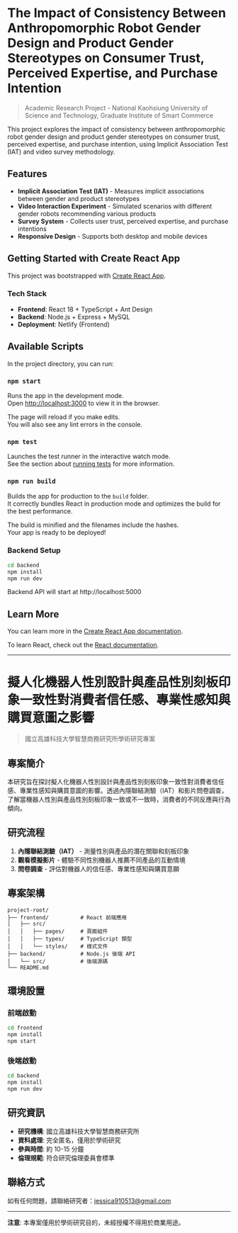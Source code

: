 # The Impact of Consistency Between Anthropomorphic Robot Gender Design and Product Gender Stereotypes on Consumer Trust, Perceived Expertise, and Purchase Intention

> Academic Research Project - National Kaohsiung University of Science and Technology, Graduate Institute of Smart Commerce

This project explores the impact of consistency between anthropomorphic robot gender design and product gender stereotypes on consumer trust, perceived expertise, and purchase intention, using Implicit Association Test (IAT) and video survey methodology.

## Features

- **Implicit Association Test (IAT)** - Measures implicit associations between gender and product stereotypes
- **Video Interaction Experiment** - Simulated scenarios with different gender robots recommending various products  
- **Survey System** - Collects user trust, perceived expertise, and purchase intentions
- **Responsive Design** - Supports both desktop and mobile devices

## Getting Started with Create React App

This project was bootstrapped with [Create React App](https://github.com/facebook/create-react-app).

### Tech Stack
- **Frontend**: React 18 + TypeScript + Ant Design
- **Backend**: Node.js + Express + MySQL
- **Deployment**: Netlify (Frontend)

## Available Scripts

In the project directory, you can run:

### `npm start`

Runs the app in the development mode.\
Open [http://localhost:3000](http://localhost:3000) to view it in the browser.

The page will reload if you make edits.\
You will also see any lint errors in the console.

### `npm test`

Launches the test runner in the interactive watch mode.\
See the section about [running tests](https://facebook.github.io/create-react-app/docs/running-tests) for more information.

### `npm run build`

Builds the app for production to the `build` folder.\
It correctly bundles React in production mode and optimizes the build for the best performance.

The build is minified and the filenames include the hashes.\
Your app is ready to be deployed!

### Backend Setup

```bash
cd backend
npm install
npm run dev
```

Backend API will start at http://localhost:5000

## Learn More

You can learn more in the [Create React App documentation](https://facebook.github.io/create-react-app/docs/getting-started).

To learn React, check out the [React documentation](https://reactjs.org/).

---

# 擬人化機器人性別設計與產品性別刻板印象一致性對消費者信任感、專業性感知與購買意圖之影響

> 國立高雄科技大學智慧商務研究所學術研究專案

## 專案簡介

本研究旨在探討擬人化機器人性別設計與產品性別刻板印象一致性對消費者信任感、專業性感知與購買意圖的影響。透過內隱聯結測驗（IAT）和影片問卷調查，了解當機器人性別與產品性別刻板印象一致或不一致時，消費者的不同反應與行為傾向。

## 研究流程

1. **內隱聯結測驗（IAT）** - 測量性別與產品的潛在關聯和刻板印象
2. **觀看模擬影片** - 體驗不同性別機器人推薦不同產品的互動情境
3. **問卷調查** - 評估對機器人的信任感、專業性感知與購買意願

## 專案架構

```
project-root/
├── frontend/          # React 前端應用
│   ├── src/
│   │   ├── pages/     # 頁面組件
│   │   ├── types/     # TypeScript 類型
│   │   └── styles/    # 樣式文件
├── backend/           # Node.js 後端 API
│   └── src/           # 後端源碼
└── README.md
```

## 環境設置

### 前端啟動
```bash
cd frontend
npm install
npm start
```

### 後端啟動
```bash
cd backend
npm install
npm run dev
```

## 研究資訊

- **研究機構**: 國立高雄科技大學智慧商務研究所
- **資料處理**: 完全匿名，僅用於學術研究
- **參與時間**: 約 10-15 分鐘
- **倫理規範**: 符合研究倫理委員會標準

## 聯絡方式

如有任何問題，請聯絡研究者：jessica910513@gmail.com

---

**注意**: 本專案僅用於學術研究目的，未經授權不得用於商業用途。
